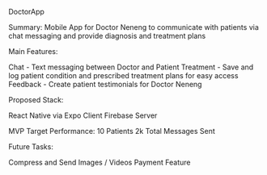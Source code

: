 DoctorApp

Summary: Mobile App for Doctor Neneng to communicate with patients via chat messaging and provide diagnosis and treatment plans

Main Features:

Chat - Text messaging between Doctor and Patient
Treatment - Save and log patient condition and prescribed treatment plans for easy access
Feedback - Create patient testimonials for Doctor Neneng

Proposed Stack:

React Native via Expo Client
Firebase Server

MVP Target Performance:
10 Patients
2k Total Messages Sent

Future Tasks:

Compress and Send Images / Videos
Payment Feature

